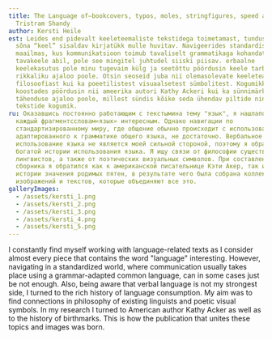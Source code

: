 ```yaml
---
title: The Language of—bookcovers, typos, moles, stringfigures, speed and
  Tristram Shandy
author: Kersti Heile
est: Leides end pidevalt keeleteemaliste tekstidega toimetamast, tundus pea iga
  sõna “keel” sisaldav kirjatükk mulle huvitav. Navigeerides standardiseeritud
  maailmas, kus kommunikatsioon toimub tavaliselt grammatikaga kohandatud
  tavakeele abil, pole see mingitel juhtudel siiski piisav. erbaalne
  keelekasutus pole minu tugevaim külg ja seetõttu pöördusin keele tarbimise
  rikkaliku ajaloo poole. Otsin seoseid juba nii olemasolevate keeleteadlaste
  filosoofiast kui ka poeetilistest visuaalsetest sümbolitest. Kogumikku
  koostades pöördusin nii ameerika autori Kathy Ackeri kui ka sünnimärkide
  tähenduse ajaloo poole, millest sündis kõike seda ühendav piltide ning
  tekstide kogumik.
ru: Оказавшись постоянно работающим с текстымина тему "язык", я нашлапочти
  каждый фрагментссловам«язык» интересным. Однако навигации по
  стандартизированному миру, где общение обычно происходит с использованием
  адаптированного к грамматике общего языка, не достаточно. Вербальное
  использование языка не является моей сильной стороной, поэтому я обратился к
  богатой истории использования языка. Я ищу связи от философии существующих
  лингвистов, а также от поэтических визуальных символов. При составлении
  сборника я обратился как к американской писательнице Кэти Акер, так и к
  истории значения родимых пятен, в результате чего была собрана коллекция
  изображений и текстов, которые объединяют все это.
galleryImages:
  - /assets/kersti_1.png
  - /assets/kersti_2.png
  - /assets/kersti_3.png
  - /assets/kersti_4.png
  - /assets/kersti_5.png
---
```

I constantly find myself working with language-related texts as I consider almost every piece that contains the word "language" interesting. However, navigating in a standardized world, where communication usually takes place using a grammar-adapted common language, can in some cases just be not enough. Also, being aware that verbal language is not my strongest side, I turned to the rich history of language consumption. My aim was to find connections in philosophy of existing linguists and poetic visual symbols. In my research I turned to American author Kathy Acker as well as to the history of birthmarks. This is how the publication that unites these topics and images was born.